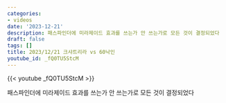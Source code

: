 ```yaml
---
categories:
- videos
date: '2023-12-21'
description: 패스파인더에 미라제이드 효과를 쓰는가 안 쓰는가로 모든 것이 결정되었다
draft: false
tags: []
title: 2023/12/21 크샤트리라 vs 60낙인
youtube_id: _fQ0TU5StcM
---
```



{{< youtube _fQ0TU5StcM >}}

패스파인더에 미라제이드 효과를 쓰는가 안 쓰는가로 모든 것이 결정되었다